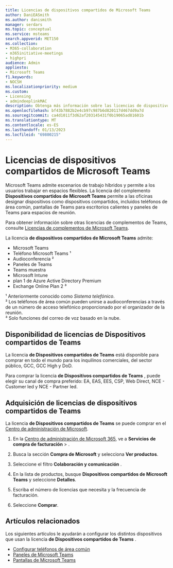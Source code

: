 ```yaml
---
title: Licencias de dispositivos compartidos de Microsoft Teams
author: DaniEASmith
ms.author: danismith
manager: serdars
ms.topic: conceptual
ms.service: msteams
search.appverid: MET150
ms.collection:
- M365-collaboration
- m365initiative-meetings
- highpri
audience: Admin
appliesto:
- Microsoft Teams
f1.keywords:
- NOCSH
ms.localizationpriority: medium
ms.custom:
- Licensing
- admindeeplinkMAC
description: Obtenga más información sobre las licencias de dispositivos compartidos de Microsoft Teams para teléfonos de área común, pantallas de Teams y paneles de Teams.
ms.openlocfilehash: bf43b7882b2e4cb97c987b6d820117d467dd9a7d
ms.sourcegitcommit: ca4d1011f3d62af203145431f0b19065ad81601b
ms.translationtype: MT
ms.contentlocale: es-ES
ms.lasthandoff: 01/13/2023
ms.locfileid: "69800215"
---
```

# <a name="microsoft-teams-shared-devices-licensing"></a>Licencias de dispositivos compartidos de Microsoft Teams

Microsoft Teams admite escenarios de trabajo híbridos y permite a los usuarios trabajar en espacios flexibles. La licencia del complemento **Dispositivos compartidos de Microsoft Teams** permite a las oficinas designar dispositivos como dispositivos compartidos, incluidos teléfonos de área común, pantallas de Teams para escritorios calientes y paneles de Teams para espacios de reunión.

Para obtener información sobre otras licencias de complementos de Teams, consulte [Licencias de complementos de Microsoft Teams](/microsoftteams/teams-add-on-licensing/microsoft-teams-add-on-licensing).

La licencia **de dispositivos compartidos de Microsoft Teams** admite:

- Microsoft Teams
- Teléfono Microsoft Teams &sup1;
- Audioconferencia &sup2;
- Paneles de Teams
- Teams muestra
- Microsoft Intune
- plan 1 de Azure Active Directory Premium
- Exchange Online Plan 2 &sup3;

&sup1; Anteriormente conocido como *Sistema telefónico*. </br>
&sup2; Los teléfonos de área común pueden unirse a audioconferencias a través de un número de acceso telefónico proporcionado por el organizador de la reunión. </br>
&sup3; Solo funciones del correo de voz basado en la nube.

## <a name="teams-shared-devices-license-availability"></a>Disponibilidad de licencias de Dispositivos compartidos de Teams

La licencia **de Dispositivos compartidos de Teams** está disponible para comprar en todo el mundo para los inquilinos comerciales, del sector público, GCC, GCC High y DoD.

Para comprar la licencia **de Dispositivos compartidos de Teams** , puede elegir su canal de compra preferido: EA, EAS, EES, CSP, Web Direct, NCE - Customer led y NCE - Partner led.

## <a name="acquiring-teams-shared-devices-licenses"></a>Adquisición de licencias de dispositivos compartidos de Teams

La licencia **de Dispositivos compartidos de Teams** se puede comprar en el [Centro de administración de Microsoft](https://go.microsoft.com/fwlink/p/?linkid=2024339).

1. En la [Centro de administración de Microsoft 365](https://go.microsoft.com/fwlink/p/?linkid=2024339), ve a **Servicios** **de compra de facturación** > .

1. Busca la sección **Compra de Microsoft** y selecciona **Ver productos**.

1. Seleccione el filtro **Colaboración y comunicación** .

1. En la lista de productos, busque **Dispositivos compartidos de Microsoft Teams** y seleccione **Detalles**.

1. Escriba el número de licencias que necesita y la frecuencia de facturación.

1. Seleccione **Comprar**.

## <a name="related-articles"></a>Artículos relacionados

Los siguientes artículos le ayudarán a configurar los distintos dispositivos que usan la licencia **de Dispositivos compartidos de Teams** .

- [Configurar teléfonos de área común](/microsoftteams/set-up-common-area-phones)
- [Paneles de Microsoft Teams](/microsoftteams/devices/teams-panels)
- [Pantallas de Microsoft Teams](/microsoftteams/devices/teams-displays)
